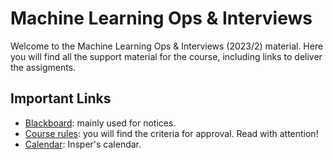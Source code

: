 # Machine Learning Ops & Interviews

Welcome to the Machine Learning Ops & Interviews (2023/2) material. Here you will find all the support material for the course, including links to deliver the assigments.

## Important Links

* [Blackboard](https://insper.blackboard.com/webapps/blackboard/execute/announcement?method=search&context=course&course_id=_42465_1&handle=cp_announcements&mode=cpview): mainly used for notices. 
* [Course rules](about.md): you will find the criteria for approval. Read with attention!
* [Calendar](https://www.insper.edu.br/portaldoaluno/wp-content/uploads/2023/01/CALEND%C3%81RIO-ACAD%C3%8AMICO-2023_CIECOMP_ALUNO-2A-3A-4A.pdf): Insper's calendar.